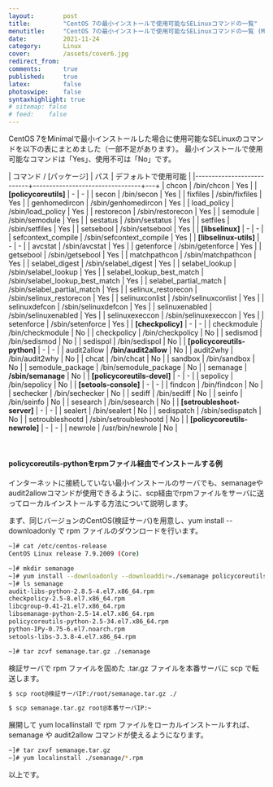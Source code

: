 ```yaml
---
layout:        post
title:         "CentOS 7の最小インストールで使用可能なSELinuxコマンドの一覧"
menutitle:     "CentOS 7の最小インストールで使用可能なSELinuxコマンドの一覧 (Minimal Install)"
date:          2021-11-24
category:      Linux
cover:         /assets/cover6.jpg
redirect_from:
comments:      true
published:     true
latex:         false
photoswipe:    false
syntaxhighlight: true
# sitemap: false
# feed:    false
---
```



CentOS 7をMinimalで最小インストールした場合に使用可能なSELinuxのコマンドを以下の表にまとめました（一部不足があります）。
最小インストールで使用可能なコマンドは「Yes」、使用不可は「No」です。

| コマンド / [パッケージ]      | パス                 | デフォルトで使用可能 |
|---------------------------+---------------------------------+---+
| chcon                     | /bin/chcon                      | Yes |
| **[policycoreutils]**     | -                               | -  |
| secon                     | /bin/secon                      | Yes |
| fixfiles                  | /sbin/fixfiles                  | Yes |
| genhomedircon             | /sbin/genhomedircon             | Yes |
| load_policy               | /sbin/load_policy               | Yes |
| restorecon                | /sbin/restorecon                | Yes |
| semodule                  | /sbin/semodule                  | Yes |
| sestatus                  | /sbin/sestatus                  | Yes |
| setfiles                  | /sbin/setfiles                  | Yes |
| setsebool                 | /sbin/setsebool                 | Yes |
| **[libselinux]**          | -                               | -  |
| sefcontext_compile        | /sbin/sefcontext_compile        | Yes |
| **[libselinux-utils]**    | -                               | -  |
| avcstat                   | /sbin/avcstat                   | Yes |
| getenforce                | /sbin/getenforce                | Yes |
| getsebool                 | /sbin/getsebool                 | Yes |
| matchpathcon              | /sbin/matchpathcon              | Yes |
| selabel_digest            | /sbin/selabel_digest            | Yes |
| selabel_lookup            | /sbin/selabel_lookup            | Yes |
| selabel_lookup_best_match | /sbin/selabel_lookup_best_match | Yes |
| selabel_partial_match     | /sbin/selabel_partial_match     | Yes |
| selinux_restorecon        | /sbin/selinux_restorecon        | Yes |
| selinuxconlist            | /sbin/selinuxconlist            | Yes |
| selinuxdefcon             | /sbin/selinuxdefcon             | Yes |
| selinuxenabled            | /sbin/selinuxenabled            | Yes |
| selinuxexeccon            | /sbin/selinuxexeccon            | Yes |
| setenforce                | /sbin/setenforce                | Yes |
| **[checkpolicy]**         | -                               | -  |
| checkmodule               | /bin/checkmodule                | No |
| checkpolicy               | /bin/checkpolicy                | No |
| sedismod                  | /bin/sedismod                   | No |
| sedispol                  | /bin/sedispol                   | No |
| **[policycoreutils-python]** | -                            | -  |
| audit2allow               | **/bin/audit2allow**            | No |
| audit2why                 | /bin/audit2why                  | No |
| chcat                     | /bin/chcat                      | No |
| sandbox                   | /bin/sandbox                    | No |
| semodule_package          | /bin/semodule_package           | No |
| semanage                  | **/sbin/semanage**              | No |
| **[policycoreutils-devel]** | -                             | -  |
| sepolicy                  | /bin/sepolicy                   | No |
| **[setools-console]**     | -                               | -  |
| findcon                   | /bin/findcon                    | No |
| sechecker                 | /bin/sechecker                  | No |
| sediff                    | /bin/sediff                     | No |
| seinfo                    | /bin/seinfo                     | No |
| sesearch                  | /bin/sesearch                   | No |
| **[setroubleshoot-server]** | -                             | -  |
| sealert                   | /bin/sealert                    | No |
| sedispatch                | /sbin/sedispatch                | No |
| setroubleshootd           | /sbin/setroubleshootd           | No |
| **[policycoreutils-newrole]** | -                           | -  |
| newrole                   | /usr/bin/newrole                | No |

<br>

#### policycoreutils-pythonをrpmファイル経由でインストールする例

インターネットに接続していない最小インストールのサーバでも、semanageやaudit2allowコマンドが使用できるように、scp経由でrpmファイルをサーバに送ってローカルインストールする方法について説明します。

まず、同じバージョンのCentOS(検証サーバ)を用意し、yum install --downloadonly で rpm ファイルのダウンロードを行います。

```bash
~]# cat /etc/centos-release
CentOS Linux release 7.9.2009 (Core)

~]# mkdir semanage
~]# yum install --downloadonly --downloaddir=./semanage policycoreutils-python
~]# ls semanage
audit-libs-python-2.8.5-4.el7.x86_64.rpm
checkpolicy-2.5-8.el7.x86_64.rpm
libcgroup-0.41-21.el7.x86_64.rpm
libsemanage-python-2.5-14.el7.x86_64.rpm
policycoreutils-python-2.5-34.el7.x86_64.rpm
python-IPy-0.75-6.el7.noarch.rpm
setools-libs-3.3.8-4.el7.x86_64.rpm

~]# tar zcvf semanage.tar.gz ./semanage
```

検証サーバで rpm ファイルを固めた .tar.gz ファイルを本番サーバに scp で転送します。

```bash
$ scp root@検証サーバIP:/root/semanage.tar.gz ./

$ scp semanage.tar.gz root@本番サーバIP:~
```

展開して yum locallinstall で rpm ファイルをローカルインストールすれば、semanage や audit2allow コマンドが使えるようになります。

```bash
~]# tar zxvf semanage.tar.gz
~]# yum localinstall ./semanage/*.rpm
```

以上です。
